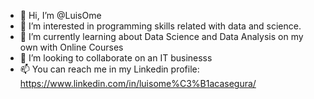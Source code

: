 - 👋 Hi, I’m @LuisOme
- 👀 I’m interested in programming skills related with data and science.
- 🌱 I’m currently learning about Data Science and Data Analysis on my own with Online Courses
- 💞️ I’m looking to collaborate on an IT businesss
- 📫 You can reach me in my Linkedin profile: https://www.linkedin.com/in/luisome%C3%B1acasegura/

<!---
LuisOme/LuisOme is a ✨ special ✨ repository because its `README.md` (this file) appears on your GitHub profile.
You can click the Preview link to take a look at your changes.
--->
